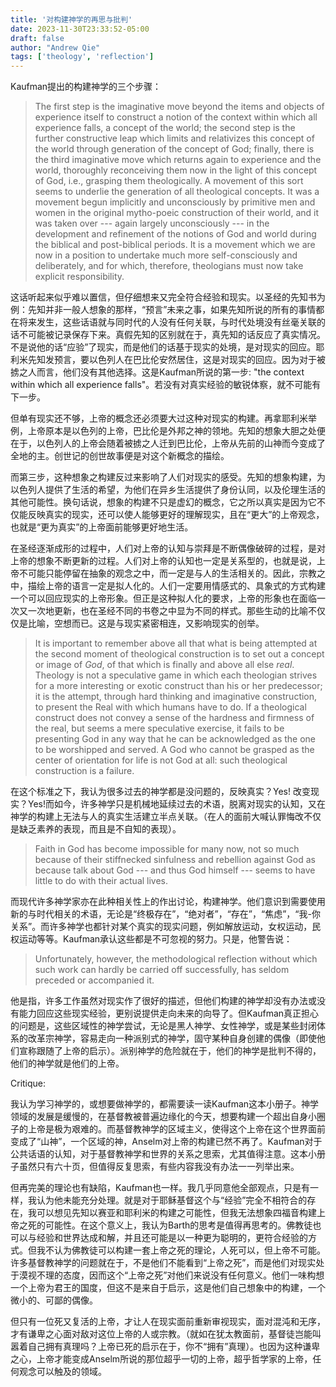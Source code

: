 ```yaml
---
title: '对构建神学的再思与批判'
date: 2023-11-30T23:33:52-05:00
draft: false
author: "Andrew Qie"
tags: ['theology', 'reflection']
---
```


Kaufman提出的构建神学的三个步骤：

> The first step is the imaginative move beyond the items and objects of experience itself to construct a notion of the context within which all experience falls, a concept of the world; the second step is the further constructive leap which limits and relativizes this concept of the world through generation of the concept of God; finally, there is the third imaginative move which returns again to experience and the world, thoroughly reconceiving them now in the light of this concept of God, i.e., grasping them theologically. A movement of this sort seems to underlie the generation of all theological concepts. It was a movement begun implicitly and unconsciously by primitive men and women in the original mytho-poeic construction of their world, and it was taken over --- again largely unconsciously --- in the development and refinement of the notions of God and world during the biblical and post-biblical periods. It is a movement which we are now in a position to undertake much more self-consciously and deliberately, and for which, therefore, theologians must now take explicit responsibility.

这话听起来似乎难以置信，但仔细想来又完全符合经验和现实。以圣经的先知书为例：先知并非一般人想象的那样，“预言”未来之事，如果先知所说的所有的事情都在将来发生，这些话语就与同时代的人没有任何关联，与时代处境没有丝毫关联的话不可能被记录保存下来。真假先知的区别就在于，真先知的话反应了真实情况。不是说他的话“应验”了现实，而是他们的话基于现实的处境，是对现实的回应。耶利米先知发预言，要以色列人在巴比伦安然居住，这是对现实的回应。因为对于被掳之人而言，他们没有其他选择。这是Kaufman所说的第一步: "the context within which all experience falls"。若没有对真实经验的敏锐体察，就不可能有下一步。

但单有现实还不够，上帝的概念还必须要大过这种对现实的构建。再拿耶利米举例，上帝原本是以色列的上帝，巴比伦是外邦之神的领地。先知的想象大胆之处便在于，以色列人的上帝会随着被掳之人迁到巴比伦，上帝从先前的山神而今变成了全地的主。创世记的创世故事便是对这个新概念的描绘。

而第三步，这种想象之构建反过来影响了人们对现实的感受。先知的想象构建，为以色列人提供了生活的希望，为他们在异乡生活提供了身份认同，以及伦理生活的其他可能性。换句话说，想象的构建不只是虚幻的概念，它之所以真实是因为它不仅能反映真实的现实，还可以使人能够更好的理解现实，且在“更大”的上帝观念，也就是“更为真实”的上帝面前能够更好地生活。

在圣经逐渐成形的过程中，人们对上帝的认知与崇拜是不断偶像破碎的过程，是对上帝的想象不断更新的过程。人们对上帝的认知也一定是关系型的，也就是说，上帝不可能只能停留在抽象的观念之中，而一定是与人的生活相关的。因此，宗教之中，描绘上帝的语言一定是拟人化的。人们一定要用情感式的、具象式的方式构建一个可以回应现实的上帝形象。但正是这种拟人化的要求，上帝的形象也在面临一次又一次地更新，也在圣经不同的书卷之中显为不同的样式。那些生动的比喻不仅仅是比喻，空想而已。这是与现实紧密相连，又影响现实的创举。

> It is important to remember above all that what is being attempted at the second moment of theological construction is to set out a concept or image of *God*, of that which is finally and above all else *real*. Theology is not a speculative game in which each theologian strives for a more interesting or exotic construct than his or her predecessor; it is the attempt, through hard thinking and imaginative construction, to present the Real with which humans have to do. If a theological construct does not convey a sense of the hardness and firmness of the real, but seems a mere speculative exercise, it fails to be presenting God in any way that he can be acknowledged as the one to be worshipped and served. A God who cannot be grasped as the center of orientation for life is not God at all: such theological construction is a failure.

在这个标准之下，我认为很多过去的神学都是没问题的，反映真实？Yes! 改变现实？Yes!而如今，许多神学只是机械地延续过去的术语，脱离对现实的认知，又在神学的构建上无法与人的真实生活建立半点关联。（在人的面前大喊认罪悔改不仅是缺乏素养的表现，而且是不自知的表现）。

> Faith in God has become impossible for many now, not so much because of their stiffnecked sinfulness and rebellion against God as because talk about God --- and thus God himself --- seems to have little to do with their actual lives.

而现代许多神学家亦在此种相关性上的作出讨论，构建神学。他们意识到需要使用新的与时代相关的术语，无论是“终极存在”，“绝对者”，“存在”，“焦虑”，“我-你关系”。而许多神学也都针对某个真实的现实问题，例如解放运动，女权运动，民权运动等等。Kaufman承认这些都是不可忽视的努力。只是，他警告说：

> Unfortunately, however, the methodological reflection without which such work can hardly be carried off successfully, has seldom preceded or accompanied it.

他是指，许多工作虽然对现实作了很好的描述，但他们构建的神学却没有办法或没有能力回应这些现实经验，更别说提供走向未来的向导了。但Kaufman真正担心的问题是，这些区域性的神学尝试，无论是黑人神学、女性神学，或是某些封闭体系的改革宗神学，容易走向一种派别式的神学，固守某种自身创建的偶像（即使他们宣称跟随了上帝的启示）。派别神学的危险就在于，他们的神学是批判不得的，他们的神学就是他们的上帝。

Critique:

我认为学习神学的，或想要做神学的，都需要读一读Kaufman这本小册子。神学领域的发展是缓慢的，在基督教被普遍边缘化的今天，想要构建一个超出自身小圈子的上帝是极为艰难的。而基督教神学的区域主义，使得这个上帝在这个世界面前变成了“山神”，一个区域的神，Anselm对上帝的构建已然不再了。Kaufman对于公共话语的认知，对于基督教神学和世界的关系之思索，尤其值得注意。这本小册子虽然只有六十页，但值得反复思索，有些内容我没有办法一一列举出来。

但再完美的理论也有缺陷，Kaufman也一样。我几乎同意他全部观点，只是有一样，我认为他未能充分处理。就是对于耶稣基督这个与“经验”完全不相符合的存在，我可以想见先知以赛亚和耶利米的构建之可能性，但我无法想象四福音构建上帝之死的可能性。在这个意义上，我认为Barth的思考是值得再思考的。佛教徒也可以与经验和世界达成和解，并且还可能是以一种更为聪明的，更符合经验的方式。但我不认为佛教徒可以构建一套上帝之死的理论，人死可以，但上帝不可能。许多基督教神学的问题就在于，不是他们不能看到“上帝之死”，而是他们对现实处于漠视不理的态度，因而这个“上帝之死”对他们来说没有任何意义。他们一味构想一个上帝为君王的国度，但这不是来自于启示，这是他们自己想象中的构建，一个微小的、可鄙的偶像。

但只有一位死又复活的上帝，才让人在现实面前重新审视现实，面对混沌和无序，才有谦卑之心面对敌对这位上帝的人或宗教。（就如在犹太教面前，基督徒岂能叫嚣着自己拥有真理吗？上帝已死的启示在于，你不“拥有”真理）。也因为这种谦卑之心，上帝才能变成Anselm所说的那位超乎一切的上帝，超乎哲学家的上帝，任何观念可以触及的领域。
